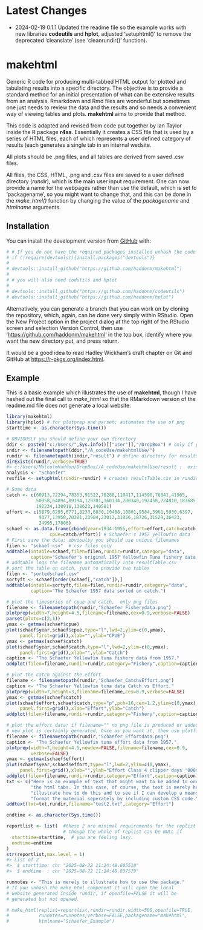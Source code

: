 
<!-- README.md is generated from README.Rmd. Please edit that file -->

# Latest Changes

- 2024-02-19 0.1.1 Updated the readme file so the example works with new
  libraries **codeutils** and **hplot**, adjusted ‘setuphtml()’ to
  remove the deprecated ‘cleanslate’ (see ‘cleanrundir()’ function).

# makehtml

<!-- badges: start -->

<!-- badges: end -->

Generic R code for producing multi-tabbed HTML output for plotted and
tabulating results into a specific directory. The objective is to
provide a standard method for an initial presentation of what can be
extensive results from an analysis. Rmarkdown and Rmd files are
wonderful but sometimes one just needs to review the data and the
results and so needs a convenient way of viewing tables and plots.
**makehtml** aims to provide that method.

This code is adapted and revised from code put together by Ian Taylor
inside the R package **r4ss**. Essentially it creates a CSS file that is
used by a series of HTML files, each of which represents a user defined
category of results (each generates a single tab in an internal wedsite.

All plots should be .png files, and all tables are derived from saved
.csv files.

All files, the CSS, HTML, .png and .csv files are saved to a user
defined directory (*rundir*), which is the main user input requirement.
One can now provide a name for the webpages rather than use the default,
which is set to ‘packagename’, so you might want to change that, and
this can be done in the *make_html()* function by changing the value of
the *packagename* and *htmlname* arguments.

## Installation

You can install the development version from
[GitHub](https://github.com/haddonm/aMSE) with:

``` r
# # If you do not have the required packages installed unhash the code in this block and run it
# if (!require(devtools)){install.packages("devtools")} 
# 
# devtools::install_github("https://github.com/haddonm/makehtml")
# 
# # you will also need codutils and hplot
# 
# devtools::install_github("https://github.com/haddonm/codeutils")
# devtools::install_github("https://github.com/haddonm/hplot")
```

Alternatively, you can generate a branch that you can work on by cloning
the repository, which, again, can be done very simply within RStudio.
Open the New Project option in the project dialog at the top right of
the RStudio screen and selection Version Control, then use
‘<https://github.com/haddonm/makehtml>’ in the top box, identify where
you want the new directory put, and press return.

It would be a good idea to read Hadley Wickham’s draft chapter on Git
and GitHub at <https://r-pkgs.org/index.html>.

## Example

This is a basic example which illustrates the use of **makehtml**,
though I have hashed out the final call to *make_html* so that the
RMarkdown version of the readme.md file does not generate a local
website:

``` r
library(makehtml)
library(hplot) # for plotprep and parset; automates the use of png
starttime <- as.character(Sys.time())

# OBVIOUSLY you should define your own directory
ddir <- paste0("c:/Users/",Sys.info()[["user"]],"/DropBox") # only if you use DropBox
indir <- filenametopath(ddir,"/A_codeUse/makehtmlUse/") 
rundir <- filenametopath(indir,"result") # define directory for results
dirExists(rundir,verbose=TRUE)
#> c:/Users/MalcolmHaddon/DropBox//A_codeUse/makehtmlUse/result :  exists
analysis <- "Schaefer"
resfile <- setuphtml(rundir=rundir) # creates resultTable.csv in rundir

# Some data
catch <- c(60913,72294,78353,91522,78288,110417,114590,76841,41965,
           50058,64094,89194,129701,160134,200340,192458,224810,183685,
           192234,138918,138623,140581)
effort <- c(5879,6295,6771,8233,6830,10488,10801,9584,5961,5930,6397,
            9377,13958,20381,23984,23013,31856,18726,31529,36423,
            24995,17806)
schaef <- as.data.frame(cbind(year=1934:1955,effort=effort,catch=catch,
                cpue=catch/effort)) # Schaefer's 1957 yellowfin data
# First save the data; obvioulsy you should use unique filenames
filen <- "schaef.csv"  # csv files only
addtable(intable=schaef,filen=filen,rundir=rundir,category="data",
         caption="Schaefer's original 1957 Yellowfin Tuna fishery data.")
# addtable logs the filename automatically into resultTable.csv
# sort the table on catch, just to provide two tables
filen <- "sortedschaef.csv"
sortyft <- schaef[order(schaef[,"catch"]),]
addtable(intable=sortyft,filen=filen,rundir=rundir,category="data",
         caption="The Schaefer 1957 data sorted on catch.")

# plot the timeseries of cpue and catch,  only png files
filename <- filenametopath(rundir,"Schaefer_Fisherydata.png")
plotprep(width=7,height=4.5,filename=filename,cex=0.9,verbose=FALSE)
parset(plots=c(2,1))
ymax <- getmax(schaef$cpue)
plot(schaef$year,schaef$cpue,type="l",lwd=2,ylim=c(0,ymax),
     panel.first=grid(),xlab="",ylab="CPUE")
ymax <- getmax(schaef$catch)
plot(schaef$year,schaef$catch,type="l",lwd=2,ylim=c(0,ymax),
     panel.first=grid(),xlab="",ylab="Catch")
caption <- "The Schaefer Yellowfin tuna fishery data from 1957."
addplot(filen=filename,rundir=rundir,category="Fishery",caption=caption)  

# plot the catch against the effort
filename <- filenametopath(rundir,"Schaefer_CatchvEffort.png")
caption <- "The Schaefer Yellowfin tuna data Catch vs Effort."
plotprep(width=7,height=3,filename=filename,cex=0.9,verbose=FALSE)
ymax <- getmax(schaef$catch)
plot(schaef$effort,schaef$catch,type="p",pch=16,cex=1.2,ylim=c(0,ymax),
     panel.first=grid(),xlab="Effort",ylab="Catch")
addplot(filen=filename,rundir=rundir,category="Fishery",caption=caption)  

# plot the effort data; if filename="" no png file is produced or added, but a
# new plot is certainly generated. Once as you want it, then use plotfilename.
filename <- filenametopath(rundir,"Schaefer_Effortdata.png")
caption <- "The Schaefer Yellowfin tuna effort data from 1957."
plotprep(width=7,height=4.5,newdev=FALSE,filename=filename,cex=0.9,
         verbose=FALSE)
ymax <- getmax(schaef$effort)
plot(schaef$year,schaef$effort,type="l",lwd=2,ylim=c(0,ymax),
     panel.first=grid(),xlab="",ylab="Effort Class 4 clipper days '000s")
addplot(filen=filename,rundir=rundir,category="Effort",caption=caption)  
txt <- c("Here is an example of text that might want to be added to one of ",
         "the html tabs. In this case, of course, the text is merely here to ",
         "illustrate how to do this and to see if I can develop a means to ",
         "format the material seperately by including custom CSS code.")
addtext(txt=txt,rundir,filename="test2.txt",category="Effort")

endtime <- as.character(Sys.time())

reportlist <- list(  #these 2 are minimal requirements for the replist
                     # though the whole of replist can be NULL if 
  starttime=starttime,  # you are feeling lazy.
  endtime=endtime 
)
str(reportlist,max.level = 1)
#> List of 2
#>  $ starttime: chr "2025-08-22 11:24:48.605518"
#>  $ endtime  : chr "2025-08-22 11:24:48.837579"

runnotes <- "This is merely to illustrate how to use the package."
# If you unhash the make_html component it will open the local
# website generated inside rundir, if openfile=FALSE it will be
# generated but not opened.

# make_html(replist=reportlist,rundir=rundir,width=500,openfile=TRUE,
#           runnotes=runnotes,verbose=FALSE,packagename="makehtml",
#           htmlname="Schaefer_Example")
```
